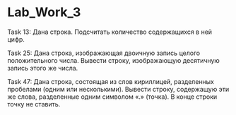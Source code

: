 # Lab_Work_3

Task 13: Дана строка. Подсчитать количество содержащихся в ней цифр.

Task 25: Дана строка, изображающая двоичную запись целого положительного числа. 
         Вывести строку, изображающую десятичную запись этого же числа.
         
Task 47: Дана строка, состоящая из слов кириллицей, разделенных пробелами (одним или несколькими).
         Вывести строку, содержащую эти же слова, разделенные одним символом «.» (точка). 
         В конце строки точку не ставить.
